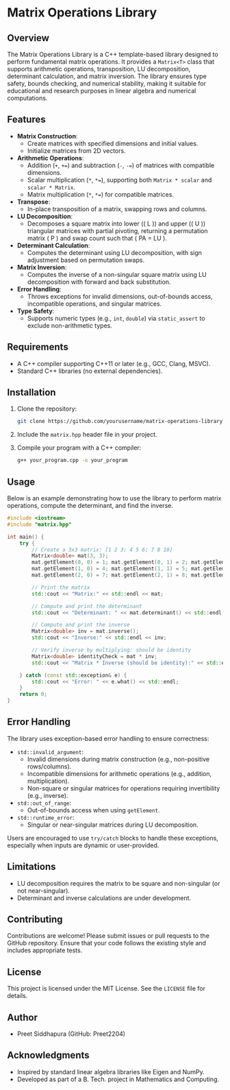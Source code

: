 # Matrix Operations Library

## Overview

The Matrix Operations Library is a C++ template-based library designed to perform fundamental matrix operations. It provides a `Matrix<T>` class that supports arithmetic operations, transposition, LU decomposition, determinant calculation, and matrix inversion. The library ensures type safety, bounds checking, and numerical stability, making it suitable for educational and research purposes in linear algebra and numerical computations.

## Features

- **Matrix Construction**:
  - Create matrices with specified dimensions and initial values.
  - Initialize matrices from 2D vectors.
- **Arithmetic Operations**:
  - Addition (`+`, `+=`) and subtraction (`-`, `-=`) of matrices with compatible dimensions.
  - Scalar multiplication (`*`, `*=`), supporting both `Matrix * scalar` and `scalar * Matrix`.
  - Matrix multiplication (`*`, `*=`) for compatible matrices.
- **Transpose**:
  - In-place transposition of a matrix, swapping rows and columns.
- **LU Decomposition**:
  - Decomposes a square matrix into lower (( L )) and upper (( U )) triangular matrices with partial pivoting, returning a permutation matrix ( P ) and swap count such that ( PA = LU ).
- **Determinant Calculation**:
  - Computes the determinant using LU decomposition, with sign adjustment based on permutation swaps.
- **Matrix Inversion**:
  - Computes the inverse of a non-singular square matrix using LU decomposition with forward and back substitution.
- **Error Handling**:
  - Throws exceptions for invalid dimensions, out-of-bounds access, incompatible operations, and singular matrices.
- **Type Safety**:
  - Supports numeric types (e.g., `int`, `double`) via `static_assert` to exclude non-arithmetic types.

## Requirements

- A C++ compiler supporting C++11 or later (e.g., GCC, Clang, MSVC).
- Standard C++ libraries (no external dependencies).

## Installation

1. Clone the repository:

   ```bash
   git clone https://github.com/yourusername/matrix-operations-library.git
   ```
2. Include the `matrix.hpp` header file in your project.
3. Compile your program with a C++ compiler:

   ```bash
   g++ your_program.cpp -o your_program
   ```

## Usage

Below is an example demonstrating how to use the library to perform matrix operations, compute the determinant, and find the inverse.

```cpp
#include <iostream>
#include "matrix.hpp"

int main() {
    try {
        // Create a 3x3 matrix: [1 2 3; 4 5 6; 7 8 10]
        Matrix<double> mat(3, 3);
        mat.getElement(0, 0) = 1; mat.getElement(0, 1) = 2; mat.getElement(0, 2) = 3;
        mat.getElement(1, 0) = 4; mat.getElement(1, 1) = 5; mat.getElement(1, 2) = 6;
        mat.getElement(2, 0) = 7; mat.getElement(2, 1) = 8; mat.getElement(2, 2) = 10;

        // Print the matrix
        std::cout << "Matrix:" << std::endl << mat;

        // Compute and print the determinant
        std::cout << "Determinant: " << mat.determinant() << std::endl;

        // Compute and print the inverse
        Matrix<double> inv = mat.inverse();
        std::cout << "Inverse:" << std::endl << inv;

        // Verify inverse by multiplying: should be identity
        Matrix<double> identityCheck = mat * inv;
        std::cout << "Matrix * Inverse (should be identity):" << std::endl << identityCheck;

    } catch (const std::exception& e) {
        std::cout << "Error: " << e.what() << std::endl;
    }
    return 0;
}
```

## Error Handling

The library uses exception-based error handling to ensure correctness:

- `std::invalid_argument`:
  - Invalid dimensions during matrix construction (e.g., non-positive rows/columns).
  - Incompatible dimensions for arithmetic operations (e.g., addition, multiplication).
  - Non-square or singular matrices for operations requiring invertibility (e.g., inverse).
- `std::out_of_range`:
  - Out-of-bounds access when using `getElement`.
- `std::runtime_error`:
  - Singular or near-singular matrices during LU decomposition.

Users are encouraged to use `try/catch` blocks to handle these exceptions, especially when inputs are dynamic or user-provided.


## Limitations
- LU decomposition requires the matrix to be square and non-singular (or not near-singular).
- Determinant and inverse calculations are under development.

## Contributing
Contributions are welcome! Please submit issues or pull requests to the GitHub repository. Ensure that your code follows the existing style and includes appropriate tests.

## License
This project is licensed under the MIT License. See the `LICENSE` file for details.

## Author
- Preet Siddhapura (GitHub: Preet2204)

## Acknowledgments
- Inspired by standard linear algebra libraries like Eigen and NumPy.
- Developed as part of a B. Tech. project in Mathematics and Computing.